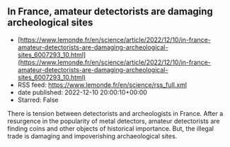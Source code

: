 ## In France, amateur detectorists are damaging archeological sites
 - [https://www.lemonde.fr/en/science/article/2022/12/10/in-france-amateur-detectorists-are-damaging-archeological-sites_6007293_10.html](https://www.lemonde.fr/en/science/article/2022/12/10/in-france-amateur-detectorists-are-damaging-archeological-sites_6007293_10.html)
 - RSS feed: https://www.lemonde.fr/en/science/rss_full.xml
 - date published: 2022-12-10 20:00:10+00:00
 - Starred: False

There is tension between detectorists and archeologists in France. After a resurgence in the popularity of metal detectors, amateur detectorists are finding coins and other objects of historical importance. But, the illegal trade is damaging and impoverishing archaeological sites.
